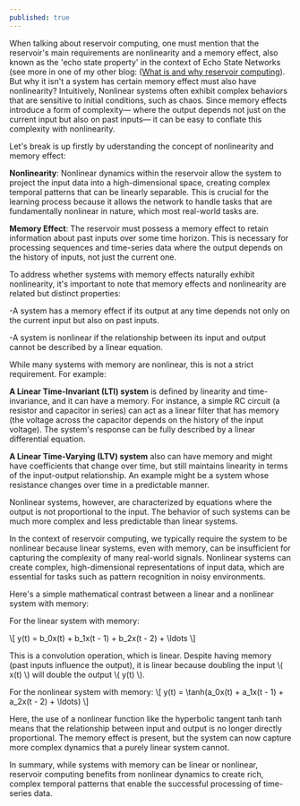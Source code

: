 ```yaml
---
published: true
---
```


When talking about reservoir computing, one must mention that the reservoir's main requirements are nonlinearity and a memory effect, also known as the 'echo state property' in the context of Echo State Networks (see more in one of my other blog: ([What is and why reservoir computing](https://xing-chen18.github.io/Project-What-is-and-why-Reservoir-Computing/)). But why it isn't a system has certain memory effect must also have nonlinearity? Intuitively, Nonlinear systems often exhibit complex behaviors that are sensitive to initial conditions, such as chaos. Since memory effects introduce a form of complexity— where the output depends not just on the current input but also on past inputs— it can be easy to conflate this complexity with nonlinearity.

Let's break is up firstly by uderstanding the concept of nonlinearity and memory effect:

**Nonlinearity**: Nonlinear dynamics within the reservoir allow the system to project the input data into a high-dimensional space, creating complex temporal patterns that can be linearly separable. This is crucial for the learning process because it allows the network to handle tasks that are fundamentally nonlinear in nature, which most real-world tasks are.

**Memory Effect**: The reservoir must possess a memory effect to retain information about past inputs over some time horizon. This is necessary for processing sequences and time-series data where the output depends on the history of inputs, not just the current one.

To address whether systems with memory effects naturally exhibit nonlinearity, it's important to note that memory effects and nonlinearity are related but distinct properties:

-A system has a memory effect if its output at any time depends not only on the current input but also on past inputs.

-A system is nonlinear if the relationship between its input and output cannot be described by a linear equation.

While many systems with memory are nonlinear, this is not a strict requirement. For example:

**A Linear Time-Invariant (LTI) system** is defined by linearity and time-invariance, and it can have a memory. For instance, a simple RC circuit (a resistor and capacitor in series) can act as a linear filter that has memory (the voltage across the capacitor depends on the history of the input voltage). The system's response can be fully described by a linear differential equation.

**A Linear Time-Varying (LTV) system** also can have memory and might have coefficients that change over time, but still maintains linearity in terms of the input-output relationship. An example might be a system whose resistance changes over time in a predictable manner.

Nonlinear systems, however, are characterized by equations where the output is not proportional to the input. The behavior of such systems can be much more complex and less predictable than linear systems.

In the context of reservoir computing, we typically require the system to be nonlinear because linear systems, even with memory, can be insufficient for capturing the complexity of many real-world signals. Nonlinear systems can create complex, high-dimensional representations of input data, which are essential for tasks such as pattern recognition in noisy environments.

Here's a simple mathematical contrast between a linear and a nonlinear system with memory:

For the linear system with memory:

\\[
y(t) = b_0x(t) + b_1x(t - 1) + b_2x(t - 2) + \ldots
\\]

This is a convolution operation, which is linear. Despite having memory (past inputs influence the output), it is linear because doubling the input 
\\( x(t) \\) will double the output \\( y(t) \\).

For the nonlinear system with memory:
\\[
y(t) = \tanh(a_0x(t) + a_1x(t - 1) + a_2x(t - 2) + \ldots)
\\]

Here, the use of a nonlinear function like the hyperbolic tangent tanh ⁡tanh means that the relationship between input and output is no longer directly proportional. The memory effect is present, but the system can now capture more complex dynamics that a purely linear system cannot.

In summary, while systems with memory can be linear or nonlinear, reservoir computing benefits from nonlinear dynamics to create rich, complex temporal patterns that enable the successful processing of time-series data.







